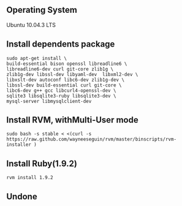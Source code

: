 
Operating System
------------------------
Ubuntu 10.04.3 LTS

Install dependents package
------------------------

    sudo apt-get install \
    build-essential bison openssl libreadline6 \
    libreadline6-dev curl git-core zlib1g \
    zlib1g-dev libssl-dev libyaml-dev  libxml2-dev \
    libxslt-dev autoconf libc6-dev zlib1g-dev \
    libssl-dev build-essential curl git-core \
    libc6-dev g++ gcc libcurl4-openssl-dev \
    sqlite3 libsqlite3-ruby libsqlite3-dev \
    mysql-server libmysqlclient-dev

Install RVM, withMulti-User mode
------------------------
    sudo bash -s stable < <(curl -s https://raw.github.com/wayneeseguin/rvm/master/binscripts/rvm-installer )


Install Ruby(1.9.2)
------------------------
    rvm install 1.9.2

Undone
------------------------


















